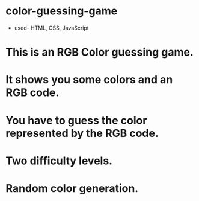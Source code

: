 # color-guessing-game
* used- HTML, CSS, JavaScript

# This is an RGB Color guessing game.
# It shows you some colors and an RGB code.
# You have to guess the color represented by the RGB code.
# Two difficulty levels.
# Random color generation.
